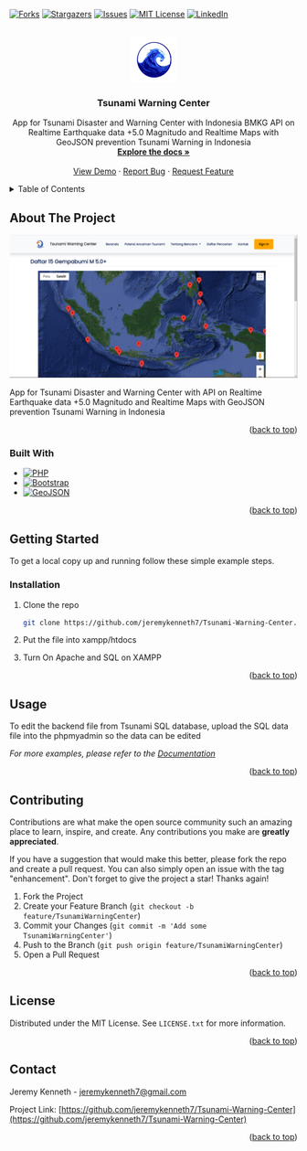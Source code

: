 <!-- Improved compatibility of back to top link: See: https://github.com/othneildrew/Best-README-Template/pull/73 -->
<a name="readme-top"></a>
<!--
*** Thanks for checking out the Best-README-Template. If you have a suggestion
*** that would make this better, please fork the repo and create a pull request
*** or simply open an issue with the tag "enhancement".
*** Don't forget to give the project a star!
*** Thanks again! Now go create something AMAZING! :D
-->



<!-- PROJECT SHIELDS -->
<!--
*** I'm using markdown "reference style" links for readability.
*** Reference links are enclosed in brackets [ ] instead of parentheses ( ).
*** See the bottom of this document for the declaration of the reference variables
*** for contributors-url, forks-url, etc. This is an optional, concise syntax you may use.
*** https://www.markdownguide.org/basic-syntax/#reference-style-links
-->
[![Forks][forks-shield]][forks-url]
[![Stargazers][stars-shield]][stars-url]
[![Issues][issues-shield]][issues-url]
[![MIT License][license-shield]][license-url]
[![LinkedIn][linkedin-shield]][linkedin-url]



<!-- PROJECT LOGO -->
<br />
<div align="center">
  <a href="https://github.com/jeremykenneth7/Tsunami-Warning-Center">
    <img src="images/tsunami.jpg" alt="Logo" width="80" height="80">
  </a>

<h3 align="center">Tsunami Warning Center</h3>

  <p align="center">
    App for Tsunami Disaster and Warning Center with Indonesia BMKG API on Realtime Earthquake data +5.0 Magnitudo and Realtime Maps with GeoJSON prevention Tsunami Warning in Indonesia
    <br />
    <a href="https://github.com/jeremykenneth7/Tsunami-Warning-Center"><strong>Explore the docs »</strong></a>
    <br />
    <br />
    <a href="https://github.com/jeremykenneth7/Tsunami-Warning-Center">View Demo</a>
    ·
    <a href="https://github.com/jeremykenneth7/Tsunami-Warning-Center/issues">Report Bug</a>
    ·
    <a href="https://github.com/jeremykenneth7/Tsunami-Warning-Center/issues">Request Feature</a>
  </p>
</div>



<!-- TABLE OF CONTENTS -->
<details>
  <summary>Table of Contents</summary>
  <ol>
    <li>
      <a href="#about-the-project">About The Project</a>
      <ul>
        <li><a href="#built-with">Built With</a></li>
      </ul>
    </li>
    <li>
      <a href="#getting-started">Getting Started</a>
      <ul>
        <li><a href="#installation">Installation</a></li>
      </ul>
    </li>
    <li><a href="#contributing">Contributing</a></li>
    <li><a href="#license">License</a></li>
    <li><a href="#contact">Contact</a></li>
  </ol>
</details>



<!-- ABOUT THE PROJECT -->
## About The Project

[![Tsunami Warning Center][product-screenshot]](https://github.com/jeremykenneth7/Tsunami-Warning-Center)

App for Tsunami Disaster and Warning Center with API on Realtime Earthquake data +5.0 Magnitudo and Realtime Maps with GeoJSON prevention Tsunami Warning in Indonesia

<p align="right">(<a href="#readme-top">back to top</a>)</p>



### Built With

* [![PHP][PHP.com]][PHP-url]
* [![Bootstrap][Bootstrap.com]][Bootstrap-url]
* [![GeoJSON][GeoJSON.com]][GeoJSON-url]


<p align="right">(<a href="#readme-top">back to top</a>)</p>



<!-- GETTING STARTED -->
## Getting Started

To get a local copy up and running follow these simple example steps.

### Installation


1. Clone the repo
   ```sh
   git clone https://github.com/jeremykenneth7/Tsunami-Warning-Center.git
   ```
2. Put the file into xampp/htdocs

3. Turn On Apache and SQL on XAMPP


<p align="right">(<a href="#readme-top">back to top</a>)</p>



<!-- USAGE EXAMPLES -->
## Usage

To edit the backend file from Tsunami SQL database, upload the SQL data file into the phpmyadmin so the data can be edited 

_For more examples, please refer to the [Documentation](https://github.com/jeremykenneth7/Tsunami-Warning-Center.git)_

<p align="right">(<a href="#readme-top">back to top</a>)</p>





<!-- CONTRIBUTING -->
## Contributing

Contributions are what make the open source community such an amazing place to learn, inspire, and create. Any contributions you make are **greatly appreciated**.

If you have a suggestion that would make this better, please fork the repo and create a pull request. You can also simply open an issue with the tag "enhancement".
Don't forget to give the project a star! Thanks again!

1. Fork the Project
2. Create your Feature Branch (`git checkout -b feature/TsunamiWarningCenter`)
3. Commit your Changes (`git commit -m 'Add some TsunamiWarningCenter'`)
4. Push to the Branch (`git push origin feature/TsunamiWarningCenter`)
5. Open a Pull Request

<p align="right">(<a href="#readme-top">back to top</a>)</p>



<!-- LICENSE -->
## License

Distributed under the MIT License. See `LICENSE.txt` for more information.

<p align="right">(<a href="#readme-top">back to top</a>)</p>



<!-- CONTACT -->
## Contact

Jeremy Kenneth - jeremykenneth7@gmail.com

Project Link: [https://github.com/jeremykenneth7/Tsunami-Warning-Center](https://github.com/jeremykenneth7/Tsunami-Warning-Center)

<p align="right">(<a href="#readme-top">back to top</a>)</p>



<!-- MARKDOWN LINKS & IMAGES -->
<!-- https://www.markdownguide.org/basic-syntax/#reference-style-links -->

[forks-shield]: https://img.shields.io/github/forks/jeremykenneth7/Tsunami-Warning-Center.svg?style=for-the-badge
[forks-url]: https://github.com/jeremykenneth7/Tsunami-Warning-Center/network/members
[stars-shield]: https://img.shields.io/github/stars/jeremykenneth7/Tsunami-Warning-Center.svg?style=for-the-badge
[stars-url]: https://github.com/jeremykenneth7/Tsunami-Warning-Center/stargazers
[issues-shield]: https://img.shields.io/github/issues/jeremykenneth7/Tsunami-Warning-Center.svg?style=for-the-badge
[issues-url]: https://github.com/jeremykenneth7/Tsunami-Warning-Center/issues
[license-shield]: https://img.shields.io/github/license/jeremykenneth7/Tsunami-Warning-Center.svg?style=for-the-badge
[license-url]: https://github.com/jeremykenneth7/Tsunami-Warning-Center/blob/master/License.md
[linkedin-shield]: https://img.shields.io/badge/-LinkedIn-black.svg?style=for-the-badge&logo=linkedin&colorB=555
[linkedin-url]: https://www.linkedin.com/in/jeremy-kenneth-24b06b233/
[product-screenshot]: images/gempa.png

[PHP.com]: https://img.shields.io/badge/PHP-563D7C?style=for-the-badge&logo=PHP&logoColor=white
[PHP-url]: https://www.php.net/
[Bootstrap.com]: https://img.shields.io/badge/Bootstrap-563D7C?style=for-the-badge&logo=bootstrap&logoColor=white
[Bootstrap-url]: https://getbootstrap.com
[GeoJSON.com]: https://img.shields.io/badge/GeoJSON-0769AD?style=for-the-badge&logo=GeoJSON&logoColor=white
[GeoJSON-url]: https://geojson.org/ 
